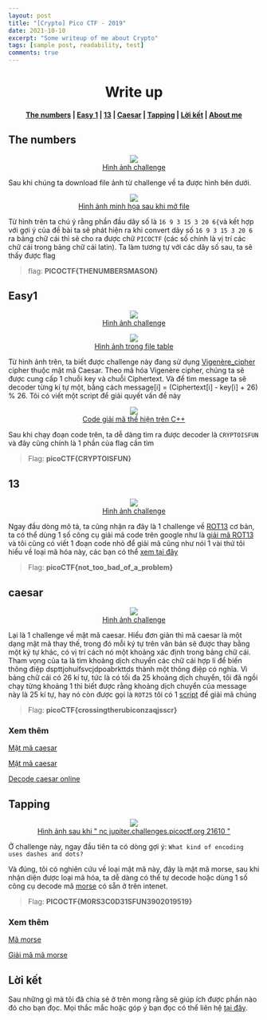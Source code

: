 ```yaml
---
layout: post
title: "[Crypto] Pico CTF - 2019"
date: 2021-10-10
excerpt: "Some writeup of me about Crypto"
tags: [sample post, readability, test]
comments: true
---
```

<h1 align="center">
  Write up
</h1> 

<div align="center">
  <h4>
    <a href="#the-numbers">The numbers</a> |
    <a href="#easy1">Easy 1</a> |
    <a href="#13">13</a> |
    <a href="#caesar">Caesar</a> |
    <a href="#tapping">Tapping</a> |
    <a href="#loi-ket">Lời kết</a> |
    <a href="#about-me">About me</a>
  </h4>
</div>

## The numbers 

<figure align="center">
	<a href="https://user-images.githubusercontent.com/86739367/141733927-30722fe9-8fda-4a9e-83f2-a77ad1ad811b.png"><img src="https://user-images.githubusercontent.com/86739367/141733927-30722fe9-8fda-4a9e-83f2-a77ad1ad811b.png"></a>
	<figcaption><a href="#" title="">Hình ảnh challenge</a></figcaption>
</figure>

Sau khi chúng ta download file ảnh từ challenge về ta được hình bên dưới.

<figure align="center">
	<a href="https://user-images.githubusercontent.com/86739367/141735086-20dca9f2-4583-48c0-b635-558647e4c21d.png"><img src="https://user-images.githubusercontent.com/86739367/141735086-20dca9f2-4583-48c0-b635-558647e4c21d.png"></a>
	<figcaption><a href="#" title="">Hình ảnh minh họa sau khi mở file</a></figcaption>
</figure>

Từ hình trên ta chú ý rằng phần đầu dãy số là `16 9 3 15 3 20 6{`và kết hợp với gợi ý của đề bài  ta sẽ phát hiện ra khi convert dãy số `16 9 3 15 3 20 6` ra bảng chữ cái thì sẽ cho ra được chữ `PICOCTF` (các số chính là vị trí các chữ cái trong bảng chữ cái latin). Ta làm tương tự với các dãy số sau, ta sẽ thấy được flag

>flag: **PICOCTF{THENUMBERSMASON}**

## Easy1

<figure align="center">
	<a href="https://user-images.githubusercontent.com/86739367/141735589-6e87129a-c0d9-4414-9e09-9c5fef56f5ba.png"><img src="https://user-images.githubusercontent.com/86739367/141735589-6e87129a-c0d9-4414-9e09-9c5fef56f5ba.png"></a>
	<figcaption><a href="#" title="">Hình ảnh challenge</a></figcaption>
</figure>

<figure align="center">
	<a href="https://user-images.githubusercontent.com/86739367/141735638-102065d5-b355-4c31-b683-9617666b627e.png"><img src="https://user-images.githubusercontent.com/86739367/141735638-102065d5-b355-4c31-b683-9617666b627e.png"></a>
	<figcaption><a href="#" title="">Hình ảnh trong file table</a></figcaption>
</figure>

Từ hình ảnh trên, ta biết được challenge này đang sử dụng <a href="https://en.wikipedia.org/wiki/Vigen%C3%A8re_cipher">Vigenère_cipher</a> cipher thuộc mật mã Caesar. Theo mã hóa Vigenère cipher, chúng ta sẽ được cung cấp 1 chuỗi key và chuỗi Ciphertext. Và để tìm message ta sẽ decoder từng kí tự một, bằng cách message[i] = (Ciphertext[i] - key[i] + 26) % 26. Tôi có viết một script để giải quyết vấn đề này 

<figure align="center">
	<a href="https://user-images.githubusercontent.com/86739367/141735971-86fdd243-afba-42b5-9154-7c1f9e96f9aa.png"><img src="https://user-images.githubusercontent.com/86739367/141735971-86fdd243-afba-42b5-9154-7c1f9e96f9aa.png"></a>
	<figcaption><a href="#" title="">Code giải mã thể hiện trên C++</a></figcaption>
</figure>

Sau khi chạy đoạn code trên, ta dễ dàng tìm ra được decoder là `CRYPTOISFUN` và đây cũng chính là 1 phần của flag cần tìm

>Flag: **picoCTF{CRYPTOISFUN}**

## 13

<figure align="center">
	<a href="https://user-images.githubusercontent.com/86739367/141736152-4812194b-3d44-468b-af4d-793f164ed7ba.png"><img src="https://user-images.githubusercontent.com/86739367/141736152-4812194b-3d44-468b-af4d-793f164ed7ba.png"></a>
	<figcaption><a href="#" title="">Hình ảnh challenge</a></figcaption>
</figure>

Ngay đầu dòng mô tả, ta cũng nhận ra đây là 1 challenge về <a href="https://vi.wikipedia.org/wiki/ROT13">ROT13</a> cơ bản, ta có thể dùng 1 số công cụ giải mã code trên google như là <a href="https://rot13.com/">giải mã ROT13</a>  và tôi cũng có viết 1 đoạn code nhỏ để giải mã cũng như nói 1 vài thứ tôi hiểu về loại mã hóa này, các bạn có thể <a href="https://github.com/hieuhdh/Cryptography/blob/master/ROT/rot13.cpp">xem tại đây</a> 

>Flag: **picoCTF{not_too_bad_of_a_problem}**

## caesar

<figure align="center">
	<a href="https://user-images.githubusercontent.com/86739367/141736511-222a24b9-2d50-4e27-93a0-0a44024e0090.png"><img src="https://user-images.githubusercontent.com/86739367/141736511-222a24b9-2d50-4e27-93a0-0a44024e0090.png"></a>
	<figcaption><a href="#" title="">Hình ảnh challenge</a></figcaption>
</figure>

Lại là 1 challenge về mật mã caesar. Hiểu đơn giản thì mã caesar là một dạng mật mã thay thế, trong đó mỗi ký tự trên văn bản sẽ được thay bằng một ký tự khác, có vị trí cách nó một khoảng xác định trong bảng chữ cái. 
Tham vọng của ta là tìm khoảng dịch chuyển các chữ cái hợp lí để biến thông điệp dspttjohuifsvcjdpoabrkttds thành một thông điệp có nghĩa. 
Vì bảng chữ cái có 26 kí tự, tức là có tối đa 25 khoảng dịch chuyển, tôi đã ngồi chạy  từng khoảng 1 thì biết được rằng khoảng dịch chuyển của message này là 25 kí tự, hay nó còn được gọi là `ROT25` tôi có 1 <a href="https://github.com/hieuhdh/Cryptography/blob/master/ROT/rot25.cpp">script</a> để giải mã chúng 

>Flag: **picoCTF{crossingtherubiconzaqjsscr}**

### Xem thêm

<a href="https://vi.wikipedia.org/wiki/M%E1%BA%ADt_m%C3%A3_Caesar">Mật mã caesar</a>

<a href="https://privacycanada.net/classical-encryption/caesar-cipher/">Mật mã caesar</a>

<a href="https://cryptii.com/pipes/caesar-cipher">Decode caesar online</a>

## Tapping

<figure align="center">
	<a href="https://user-images.githubusercontent.com/86739367/141736956-97b9172e-0f90-4346-ac1d-62a309f7f779.png"><img src="https://user-images.githubusercontent.com/86739367/141736956-97b9172e-0f90-4346-ac1d-62a309f7f779.png"></a>
	<figcaption><a href="#" title="">Hình ảnh sau khi " nc jupiter.challenges.picoctf.org 21610 "</a></figcaption>
</figure>

Ở challenge này, ngay đầu tiên ta có dòng gợi ý: `What kind of encoding uses dashes and dots?`

Và đúng, tôi có nghiên cứu về loại mật mã này, đây là mật mã morse, sau khi nhận diện được loại mã hóa, ta dễ dàng có thể tự decode hoặc dùng 1 số công cụ decode mã <a href="https://vi.wikipedia.org/wiki/M%C3%A3_Morse">morse</a> có sẵn ở trên intenet. 

>Flag: **PICOCTF{M0RS3C0D31SFUN3902019519}**

### Xem thêm

<a href="https://morsedecoder.com/vi/">Mã morse</a>

<a href="https://morsecode.world/international/translator.html">Giải mã mã morse</a>

## Lời kết

Sau những gì mà tôi đã chia sẻ ở trên mong rằng sẽ giúp ích được phần nào đó cho bạn đọc. Mọi thắc mắc hoặc góp ý bạn đọc có thể liên hệ <a href="https://hieuhdh.github.io/deuteri/">tại đây</a>.